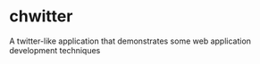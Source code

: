 # chwitter
A twitter-like application that demonstrates some web application development techniques
